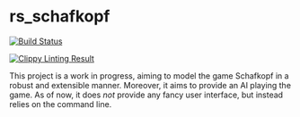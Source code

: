 # rs_schafkopf

[![Build Status](https://travis-ci.org/phimuemue/rs_schafkopf.svg?branch=master)](https://travis-ci.org/phimuemue/rs_schafkopf)

[![Clippy Linting Result](https://clippy.bashy.io/github/phimuemue/rs_schafkopf/master/badge.svg)](https://clippy.bashy.io/github/phimuemue/rs_schafkopf/master/log)

This project is a work in progress, aiming to model the game Schafkopf in a robust and extensible manner. Moreover, it aims to provide an AI playing the game. As of now, it does *not* provide any fancy user interface, but instead relies on the command line.

